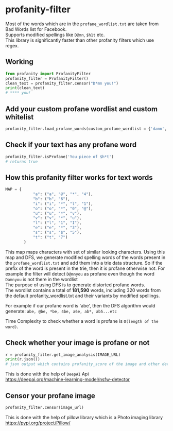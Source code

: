 # profanity-filter

Most of the words which are in the `profane_wordlist.txt` are taken from Bad Words list for Facebook. <br/>
Supports modified spellings like `D@mn`, `$h1t` etc. <br/>
This library is significantly faster than other profanity filters which use regex.

## Working

```python
from profanity import ProfanityFilter
profanity_filter = ProfanityFilter()
clean_text = profanity_filter.censor("D*mn you!")
print(clean_text) 
# **** you!
```

## Add your custom profane wordlist and custom whitelist
```python
profanity_filter.load_profane_words(custom_profane_wordlist = {'damn', 'douche'}, whitelist = {'shit'})
```

## Check if your text has any profane word
```python
profanity_filter.isProfane('You piece of $h*t')
# returns true
```

## How this profanity filter works for text words

```python
MAP = {
            "a": ("a", "@", "*", "4"),
            "b": ("b", "6"),
            "i": ("i", "*", "l", "1"),
            "o": ("o", "*", "0", "@"),
            "u": ("u", "*", "v"),
            "v": ("v", "*", "u"),
            "l": ("l", "1", "I"),
            "e": ("e", "*", "3"),
            "s": ("s", "$", "5"),
            "t": ("t", "7")
        }
```
This map maps characters with set of similar looking characters. Using this map and DFS, we generate modified spelling words of the words present in the `profane_wordlist.txt` and add them into a trie data structure. So if the prefix of the word is present in the trie, then it is profane otherwise not. For example the filter will detect `D@mnyou` as profane even though the word `Damnyou` is not there in the wordlist <br/>
The purpose of using DFS is to generate distorted profane words. <br/>
The wordlist contains a total of **181,590** words, including 320 words from the default profanity_wordlist.txt and their variants by modified spellings. <br/>

For example if our profane word is 'abe', then the DFS algorithm would generate:
```abe, @be, *be, 4be, a6e, ab*, ab5...etc```

Time Complexity to check whether a word is profane is `O(length of the word)`.

## Check whether your image is profane or not
```python
r = profanity_filter.get_image_analysis(IMAGE_URL)
print(r.json())
# json output which contains profanity_score of the image and other details
```
This is done with the help of `DeepAI` Api <br/>
<https://deepai.org/machine-learning-model/nsfw-detector>

## Censor your profane image
```python
profanity_filter.censor(image_url)
```
This is done with the help of pillow library which is a Photo imaging library <br/>
<https://pypi.org/project/Pillow/>



